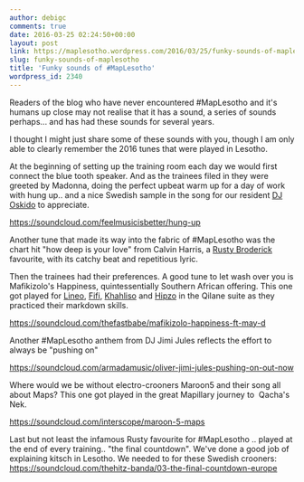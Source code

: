 ```yaml
---
author: debigc
comments: true
date: 2016-03-25 02:24:50+00:00
layout: post
link: https://maplesotho.wordpress.com/2016/03/25/funky-sounds-of-maplesotho/
slug: funky-sounds-of-maplesotho
title: 'Funky sounds of #MapLesotho'
wordpress_id: 2340
---
```


Readers of the blog who have never encountered #MapLesotho and it's humans up close may not realise that it has a sound, a series of sounds perhaps... and has had these sounds for several years.

I thought I might just share some of these sounds with you, though I am only able to clearly remember the 2016 tunes that were played in Lesotho.

At the beginning of setting up the training room each day we would first connect the blue tooth speaker. And as the trainees filed in they were greeted by Madonna, doing the perfect upbeat warm up for a day of work with hung up.. and a nice Swedish sample in the song for our resident [DJ Oskido](https://twitter.com/oscarlorentz) to appreciate.

https://soundcloud.com/feelmusicisbetter/hung-up

Another tune that made its way into the fabric of #MapLesotho was the chart hit "how deep is your love" from Calvin Harris, a [Rusty Broderick](https://twitter.com/rusty1052) favourite, with its catchy beat and repetitious lyric.

Then the trainees had their preferences. A good tune to let wash over you is Mafikizolo's Happiness, quintessentially Southern African offering. This one got played for [Lineo](https://twitter.com/Nu_Lineo), [Fifi](https://twitter.com/RLeotla), [Khahliso](https://twitter.com/KayMapzy) and [Hipzo](https://twitter.com/HIPZO2) in the Qilane suite as they practiced their markdown skills.

https://soundcloud.com/thefastbabe/mafikizolo-happiness-ft-may-d

Another #MapLesotho anthem from DJ Jimi Jules reflects the effort to always be "pushing on"

https://soundcloud.com/armadamusic/oliver-jimi-jules-pushing-on-out-now

Where would we be without electro-crooners Maroon5 and their song all about Maps? This one got played in the great Mapillary journey to  Qacha's Nek.

https://soundcloud.com/interscope/maroon-5-maps

Last but not least the infamous Rusty favourite for #MapLesotho .. played at the end of every training.. "the final countdown". We've done a good job of explaining kitsch in Lesotho. We needed to for these Swedish crooners:
https://soundcloud.com/thehitz-banda/03-the-final-countdown-europe
